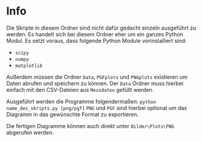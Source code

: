 # Info
Die Skripte in diesem Ordner sind nicht dafür gedacht einzeln ausgeführt zu werden. Es handelt sich bei diesem Ordner eher um ein ganzes Python Modul. Es setzt voraus, dass folgende Python Module vorinstalliert sind:
* `scipy`
* `numpy`
* `matplotlib`

Außerdem müssen die Ordner `Data`, `PGFplots` und `PNGplots` existieren um Daten abrufen und speichern zu können. Der `Data` Ordner muss hierbei einfach mit den CSV-Dateien aus `Messdaten` gefüllt werden.

Ausgeführt werden die Programme folgendermaßen:
```python name_des_skripts.py [png/pgf]```
`PNG` und `PGF` sind hierbei optional um das Diagramm in das gewünschte Format zu exportieren.

Die fertigen Diagramme können auch direkt unter `Bilder\Plots\PNG` abgerufen werden.
